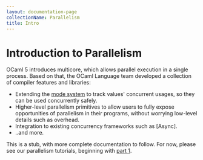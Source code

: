 ```yaml
---
layout: documentation-page
collectionName: Parallelism
title: Intro
---
```


# Introduction to Parallelism

OCaml 5 introduces multicore, which allows parallel execution in a single process.
Based on that, the OCaml Language team developed a collection of compiler features and libraries:
- Extending the [mode system](../../modes/intro) to track values' concurrent
  usages, so they can be used concurrently safely.
- Higher-level parallelism primitives to allow users to fully expose
  opportunities of parallelism in their programs, without worrying low-level
  details such as overhead.
- Integration to existing concurrency frameworks such as [Async].
- ..and more.

This is a stub, with more complete documentation to follow. For now, please see
our parallelism tutorials, beginning with [part
1](../../tutorials/01-intro-to-parallelism-part-1).
